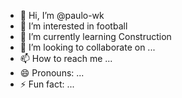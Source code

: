 - 👋 Hi, I’m @paulo-wk
- 👀 I’m interested in football
- 🌱 I’m currently learning Construction 
- 💞️ I’m looking to collaborate on ...
- 📫 How to reach me ...
- 😄 Pronouns: ...
- ⚡ Fun fact: ...

<!---
paulo-wk/paulo-wk is a ✨ special ✨ repository because its `README.md` (this file) appears on your GitHub profile.
You can click the Preview link to take a look at your changes.
--->
